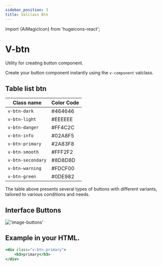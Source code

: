 ```yaml
---
sidebar_position: 3
title: Valclass Btn
---
```


import {AiMagicIcon} from 'hugeicons-react';

# V-btn <AiMagicIcon className='icon' />

Utility for creating button component.

Create your button component instantly using the `v-component` valclass.

## Table list btn

| Class name             | Color Code        |
|---------------------|-------------------|
| `v-btn-dark`      | #464646 | alt="btn" width="160" /> |
| `v-btn-light`     | #EEEEEE | alt="btn" width="160" /> |
| `v-btn-danger`     | #FF4C2C | alt="btn" width="160" /> |
| `v-btn-info`     | #02A8F5 | alt="btn" width="160" /> |
| `v-btn-primary`     | #2A83F8 | alt="btn" width="160" /> |
| `v-btn-smooth`     | #FFF2F2 | alt="btn" width="160" /> |
| `v-btn-secondary`     | #8D8D8D | alt="btn" width="160" /> |
| `v-btn-warning`     | #FDCF00 | alt="btn" width="160" /> |
| `v-btn-green`     | #0DE982 | alt="btn" width="160" /> |

The table above presents several types of buttons with different variants, 
tailored to various conditions and needs.

## Interface Buttons

!['image-buttons'](/img/buttons.png)

## Example in your HTML.

```jsx title="index.html"
<div class="v-btn-primary">
    <h3>primary</h3>
</div>
```